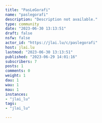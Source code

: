 ```yaml
---
title: "PasLeGorafi" 
name: "paslegorafi"
description: "Description not available."
type: community
date: "2023-06-30 13:13:51"
draft: false
nsfw: false
actor_id: "https://jlai.lu/c/paslegorafi"
host: jlai.lu
lastmod: "2023-06-30 13:13:51"
published: "2023-06-29 14:01:16"
subscribers: 7
posts: 1
comments: 0
weight: 1
dau: 1
wau: 1
mau: 1
instances:
- "jlai_lu"
tags: 
- "jlai_lu"

---
```

